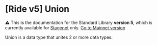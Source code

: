 # [Ride v5] Union

:warning: This is the documentation for the Standard Library **version 5**, which is currently available for [Stagenet](/en/blockchain/blockchain-network/) only. [Go to Mainnet version](/en/ride/data-types/union)

Union is a data type that unites 2 or more data types.
